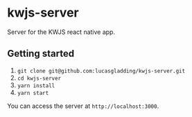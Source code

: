 # kwjs-server

Server for the KWJS react native app.

## Getting started

1. `git clone git@github.com:lucasgladding/kwjs-server.git`
2. `cd kwjs-server`
3. `yarn install`
4. `yarn start`

You can access the server at `http://localhost:3000`.
